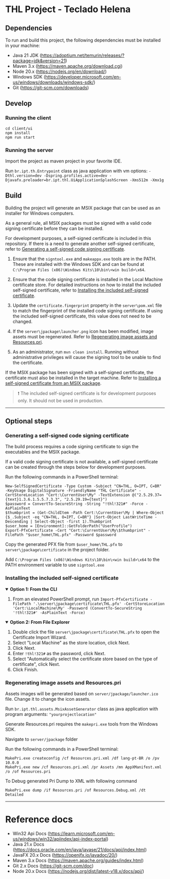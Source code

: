 # THL Project - Teclado Helena

## Dependencies
To run and build this project, the following dependencies must be installed in your machine:
* Java 21 JDK (https://adoptium.net/temurin/releases/?package=jdk&version=21)
* Maven 3.x (https://maven.apache.org/download.cgi)
* Node 20.x (https://nodejs.org/en/download/)
* Windows SDK (https://developer.microsoft.com/en-us/windows/downloads/windows-sdk/)
* Git (https://git-scm.com/downloads)

## Develop
### Running the client
```
cd client/ui
npm install
npm run start
```

### Running the server
Import the project as maven project in your favorite IDE.

Run ```br.ipt.th.Entrypoint``` class as java application with vm
options: ```-Dthl.version=dev -Dspring.profiles.active=dev -Djavafx.preloader=br.ipt.thl.UiApplicationSplashScreen -Xms512m -Xmx1g```

## Build
Building the project will generate an MSIX package that can be used as an installer for Windows computers.

As a general rule, all MSIX packages must be signed with a valid code signing certificate before they can be installed.

For development purposes, a self-signed certificate is included in this repository.
If there is a need to generate another self-signed certificate, refer to [Generating a self-signed code signing certificate](#Generating-a-self-signed-code-signing-certificate).

1. Ensure that the `signtool.exe` and `makeappx.exe` tools are in the PATH.
These are installed with the Windows SDK and can be found at `C:\Program Files (x86)\Windows Kits\10\bin\<win build>\x64`.

2. Ensure that the code signing certificate is installed in the Local Machine certificate store.
For detailed instructions on how to install the included self-signed certificate, refer to [Installing the included self-signed certificate](#Installing-the-included-self-signed-certificate). 

3. Update the `certificate.fingerprint` property in the `server\pom.xml` file to match the fingerprint of the installed code signing certificate.
If using the included self-signed certificate, this value does not need to be changed.

4. If the `server\jpackage\launcher.png` icon has been modified, image assets must be regenerated. Refer to [Regenerating image assets and Resources.pri](#Regenerating-image-assets-and-Resourcespri).

5. As an administrator, run ```mvn clean install```. Running without administrative privileges will cause the signing tool to be unable to find the certificate.

If the MSIX package has been signed with a self-signed certificate, the certificate must also be installed in the target machine.
Refer to [Installing a self-signed certificate from an MSIX package](#Installing-a-self-signed-certificate-from-an-MSIX-package).

> ❗ The included self-signed certificate is for development purposes only. It should not be used in production.

***

## Optional steps

### Generating a self-signed code signing certificate

The build process requires a code signing certificate to sign the executables and the MSIX package.

If a valid code signing certificate is not available, a self-signed certificate can be created through the steps below for development purposes.

Run the following commands in a PowerShell terminal:

```
New-SelfSignedCertificate -Type Custom -Subject "CN=THL, O=IPT, C=BR" -KeyUsage DigitalSignature -FriendlyName "THL Certificate" -CertStoreLocation "Cert:\CurrentUser\My" -TextExtension @("2.5.29.37={text}1.3.6.1.5.5.7.3.3", "2.5.29.19={text}")
$password = ConvertTo-SecureString -String "!thl!321#" -Force -AsPlainText
$thumbprint = (Get-ChildItem -Path Cert:\CurrentUser\My | Where-Object {$_.Subject -eq "CN=THL, O=IPT, C=BR"} |Sort-Object LastWriteTime -Descending | Select-Object -first 1).Thumbprint
$user_home = [Environment]::GetFolderPath("UserProfile")
Export-PfxCertificate -Cert "Cert:\CurrentUser\My\$thumbprint" -FilePath "$user_home\THL.pfx" -Password $password
```

Copy the generated PFX file from `$user_home\THL.pfx` to `server\jpackage\certificate` in the project folder.

Add `C:\Program Files (x86)\Windows Kits\10\bin\<win build>\x64` to the PATH environment variable to use `signtool.exe`

### Installing the included self-signed certificate

<details open>
<summary><b>Option 1: From the CLI</b></summary>

1. From an elevated PowerShell prompt, run ```Import-PfxCertificate -FilePath '.\server\jpackage\certificate\THL.pfx' -CertStoreLocation 'Cert:\LocalMachine\My' -Password (ConvertTo-SecureString '!thl!321#' -AsPlainText -Force)```
</details>

<details open>
<summary><b>Option 2: From File Explorer</b></summary>

1. Double click the file `server\jpackage\certificate\THL.pfx` to open the Certificate Import Wizard.
2. Select "Local Machine" as the store location, click Next.
3. Click Next.
4. Enter `!thl!321#` as the password, click Next.
5. Select "Automatically select the certificate store based on the type of certificate", click Next.
6. Click Finish.

</details>

### Regenerating image assets and Resources.pri

Assets images will be generated based on ```server/jpackage/launcher.ico``` file. 
Change it to change the icon assets.


Run ```br.ipt.thl.assets.MsixAssetGenerator``` class as java application 
with program arguments: ```"yourprojectlocation"```


Generate Resources.pri requires the `makepri.exe` tools from the Windows SDK.

Navigate to ```server/jpackage``` folder

Run the following commands in a PowerShell terminal:
```
MakePri.exe createconfig /cf Resources.pri.xml /df lang-pt-BR /o /pv 10.0.0
MakePri.exe new /cf Resources.pri.xml /pr Assets /mn AppXManifest.xml /o /of Resources.pri
```

To Debug generated Pri Dump to XML with following command
```
MakePri.exe dump /if Resources.pri /of Resources.Debug.xml /dt Detailed
```

***

# Reference docs

* Win32 Api Docs      (https://learn.microsoft.com/en-us/windows/win32/apiindex/api-index-portal)
* Java 21.x Docs      (https://docs.oracle.com/en/java/javase/21/docs/api/index.html)
* JavaFX 20.x Docs    (https://openjfx.io/javadoc/20/)
* Maven 3.x Docs   (https://maven.apache.org/guides/index.html)
* Git 2.x Docs    (https://git-scm.com/doc)
* Node 20.x Docs  (https://nodejs.org/dist/latest-v18.x/docs/api/)
